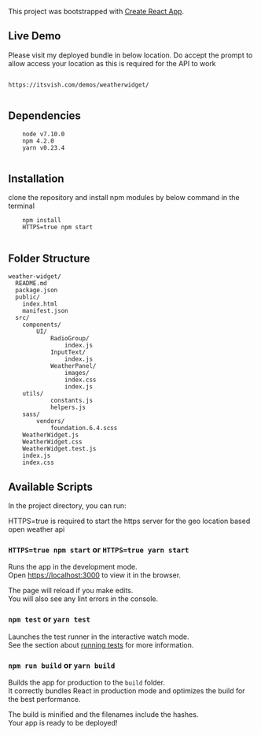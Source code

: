 This project was bootstrapped with [Create React App](https://github.com/facebookincubator/create-react-app).

## Live Demo

Please visit my deployed bundle in below location.
Do accept the prompt to allow access your location as this is required for the API to work

```

https://itsvish.com/demos/weatherwidget/


```

## Dependencies

```
    node v7.10.0
    npm 4.2.0
    yarn v0.23.4
    
```
## Installation
clone the repository and install npm modules by below command in the terminal
```
    npm install
    HTTPS=true npm start
    
```
## Folder Structure

```
weather-widget/
  README.md
  package.json
  public/
    index.html
    manifest.json
  src/
    components/
        UI/
            RadioGroup/
                index.js
            InputText/
                index.js
            WeatherPanel/
                images/
                index.css
                index.js
    utils/
            constants.js
            helpers.js
    sass/
        vendors/
            foundation.6.4.scss
    WeatherWidget.js
    WeatherWidget.css
    WeatherWidget.test.js
    index.js
    index.css
```

## Available Scripts

In the project directory, you can run:

HTTPS=true is required to start the https server for the geo location based open weather api
### `HTTPS=true npm start` or `HTTPS=true yarn start`

Runs the app in the development mode.<br>
Open [https://localhost:3000](https://localhost:3000) to view it in the browser.

The page will reload if you make edits.<br>
You will also see any lint errors in the console.

### `npm test` or `yarn test`

Launches the test runner in the interactive watch mode.<br>
See the section about [running tests](#running-tests) for more information.

### `npm run build` or `yarn build`

Builds the app for production to the `build` folder.<br>
It correctly bundles React in production mode and optimizes the build for the best performance.

The build is minified and the filenames include the hashes.<br>
Your app is ready to be deployed!
